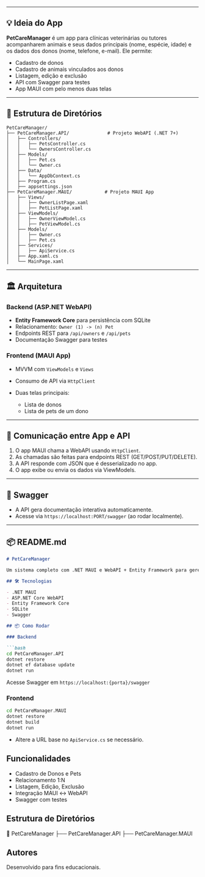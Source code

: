 
---

## 💡 Ideia do App

**PetCareManager** é um app para clínicas veterinárias ou tutores acompanharem animais e seus dados principais (nome, espécie, idade) e os dados dos donos (nome, telefone, e-mail). Ele permite:

* Cadastro de donos
* Cadastro de animais vinculados aos donos
* Listagem, edição e exclusão
* API com Swagger para testes
* App MAUI com pelo menos duas telas

---

## 🧱 Estrutura de Diretórios

```
PetCareManager/
├── PetCareManager.API/              # Projeto WebAPI (.NET 7+)
│   ├── Controllers/
│   │   ├── PetsController.cs
│   │   └── OwnersController.cs
│   ├── Models/
│   │   ├── Pet.cs
│   │   └── Owner.cs
│   ├── Data/
│   │   └── AppDbContext.cs
│   ├── Program.cs
│   ├── appsettings.json
├── PetCareManager.MAUI/            # Projeto MAUI App
│   ├── Views/
│   │   ├── OwnerListPage.xaml
│   │   ├── PetListPage.xaml
│   ├── ViewModels/
│   │   ├── OwnerViewModel.cs
│   │   ├── PetViewModel.cs
│   ├── Models/
│   │   ├── Owner.cs
│   │   ├── Pet.cs
│   ├── Services/
│   │   ├── ApiService.cs
│   ├── App.xaml.cs
│   └── MainPage.xaml
```

---

## 🏛️ Arquitetura

### Backend (ASP.NET WebAPI)

* **Entity Framework Core** para persistência com SQLite
* Relacionamento: `Owner (1) -> (n) Pet`
* Endpoints REST para `/api/owners` e `/api/pets`
* Documentação Swagger para testes

### Frontend (MAUI App)

* MVVM com `ViewModels` e `Views`
* Consumo de API via `HttpClient`
* Duas telas principais:

  * Lista de donos
  * Lista de pets de um dono

---

## 🔁 Comunicação entre App e API

1. O app MAUI chama a WebAPI usando `HttpClient`.
2. As chamadas são feitas para endpoints REST (GET/POST/PUT/DELETE).
3. A API responde com JSON que é desserializado no app.
4. O app exibe ou envia os dados via ViewModels.

---

## 🧪 Swagger

* A API gera documentação interativa automaticamente.
* Acesse via `https://localhost:PORT/swagger` (ao rodar localmente).

---

## 📦 README.md

````markdown
# PetCareManager

Um sistema completo com .NET MAUI e WebAPI + Entity Framework para gerenciar donos e pets.

## 🛠 Tecnologias

- .NET MAUI
- ASP.NET Core WebAPI
- Entity Framework Core
- SQLite
- Swagger

## 📦 Como Rodar

### Backend

```bash
cd PetCareManager.API
dotnet restore
dotnet ef database update
dotnet run
````

Acesse Swagger em `https://localhost:{porta}/swagger`

### Frontend

```bash
cd PetCareManager.MAUI
dotnet restore
dotnet build
dotnet run
```

* Altere a URL base no `ApiService.cs` se necessário.

## Funcionalidades

* Cadastro de Donos e Pets
* Relacionamento 1\:N
* Listagem, Edição, Exclusão
* Integração MAUI ↔ WebAPI
* Swagger com testes

## Estrutura de Diretórios

📁 PetCareManager
├── PetCareManager.API
├── PetCareManager.MAUI

## Autores

Desenvolvido para fins educacionais.


